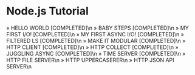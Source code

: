 # Node.js Tutorial

» HELLO WORLD [COMPLETED]\n
» BABY STEPS [COMPLETED]\n
» MY FIRST I/O! [COMPLETED]\n
» MY FIRST ASYNC I/O! [COMPLETED]\n
» FILTERED LS [COMPLETED]\n
» MAKE IT MODULAR [COMPLETED]\n
» HTTP CLIENT [COMPLETED]\n
» HTTP COLLECT [COMPLETED]\n
» JUGGLING ASYNC [COMPLETED]\n
» TIME SERVER [COMPLETED]\n
» HTTP FILE SERVER\n
» HTTP UPPERCASERER\n
» HTTP JSON API SERVER\n

